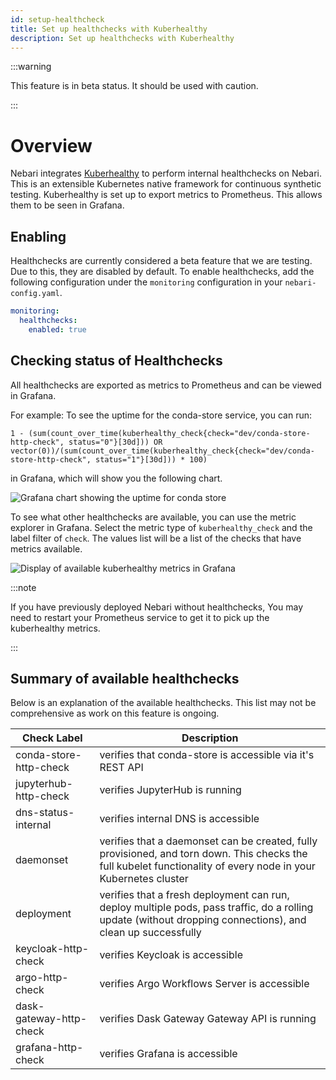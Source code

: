 ```yaml
---
id: setup-healthcheck
title: Set up healthchecks with Kuberhealthy
description: Set up healthchecks with Kuberhealthy
---
```


:::warning

This feature is in beta status. It should be used with caution.

:::

# Overview

Nebari integrates [Kuberhealthy](https://kuberhealthy.github.io/kuberhealthy/) to perform internal healthchecks on Nebari. This is an extensible Kubernetes native framework for continuous synthetic testing. Kuberhealthy is set up to export metrics to Prometheus. This allows them to be seen in Grafana.

## Enabling

Healthchecks are currently considered a beta feature that we are testing. Due to this, they are disabled by default. To enable healthchecks, add the following configuration under the `monitoring` configuration in your `nebari-config.yaml`.

```yaml
monitoring:
  healthchecks:
    enabled: true
```

## Checking status of Healthchecks

All healthchecks are exported as metrics to Prometheus and can be viewed in Grafana.

For example: To see the uptime for the conda-store service, you can run:

```
1 - (sum(count_over_time(kuberhealthy_check{check="dev/conda-store-http-check", status="0"}[30d])) OR vector(0))/(sum(count_over_time(kuberhealthy_check{check="dev/conda-store-http-check", status="1"}[30d])) * 100)
```

in Grafana, which will show you the following chart.

![Grafana chart showing the uptime for conda store](/img/how-tos/nebari-healthchecks.png)

To see what other healthchecks are available, you can use the metric explorer in Grafana. Select the metric type of `kuberhealthy_check` and the label filter of `check`. The values list will be a list of the checks that
have metrics available.

![Display of available kuberhealthy metrics in Grafana](/img/how-tos/nebari-healthchecks1.png)

:::note

If you have previously deployed Nebari without healthchecks, You may need to restart your Prometheus service to get it to pick up the kuberhealthy metrics.

:::

## Summary of available healthchecks

Below is an explanation of the available healthchecks. This list may not be comprehensive as work on this feature is ongoing.

| <div style={{width:180}}>Check Label</div> | Description                                                                                                                                                     |
| ------------------------------------------ | --------------------------------------------------------------------------------------------------------------------------------------------------------------- |
| conda-store-http-check                     | verifies that conda-store is accessible via it's REST API                                                                                                       |
| jupyterhub-http-check                      | verifies JupyterHub is running                                                                                                                                  |
| dns-status-internal                        | verifies internal DNS is accessible                                                                                                                             |
| daemonset                                  | verifies that a daemonset can be created, fully provisioned, and torn down. This checks the full kubelet functionality of every node in your Kubernetes cluster |
| deployment                                 | verifies that a fresh deployment can run, deploy multiple pods, pass traffic, do a rolling update (without dropping connections), and clean up successfully     |
| keycloak-http-check                        | verifies Keycloak is accessible                                                                                                                                 |
| argo-http-check                            | verifies Argo Workflows Server is accessible                                                                                                                    |
| dask-gateway-http-check                    | verifies Dask Gateway Gateway API is running                                                                                                                    |
| grafana-http-check                           | verifies Grafana is accessible                                                                                                                                  |
